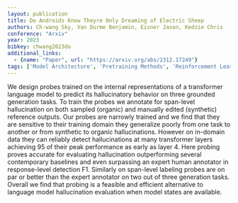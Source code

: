 ```yaml
---
layout: publication
title: Do Androids Know Theyre Only Dreaming of Electric Sheep
authors: Ch-wang Sky, Van Durme Benjamin, Eisner Jason, Kedzie Chris
conference: "Arxiv"
year: 2023
bibkey: chwang2023do
additional_links:
  - {name: "Paper", url: "https://arxiv.org/abs/2312.17249"}
tags: ['Model Architecture', 'Pretraining Methods', 'Reinforcement Learning', 'Training Techniques', 'Transformer']
---
```

We design probes trained on the internal representations of a transformer language model to predict its hallucinatory behavior on three grounded generation tasks. To train the probes we annotate for span-level hallucination on both sampled (organic) and manually edited (synthetic) reference outputs. Our probes are narrowly trained and we find that they are sensitive to their training domain they generalize poorly from one task to another or from synthetic to organic hallucinations. However on in-domain data they can reliably detect hallucinations at many transformer layers achieving 95 of their peak performance as early as layer 4. Here probing proves accurate for evaluating hallucination outperforming several contemporary baselines and even surpassing an expert human annotator in response-level detection F1. Similarly on span-level labeling probes are on par or better than the expert annotator on two out of three generation tasks. Overall we find that probing is a feasible and efficient alternative to language model hallucination evaluation when model states are available.
